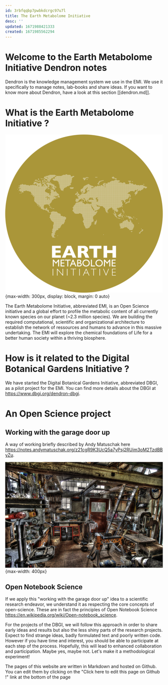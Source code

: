 ```yaml
---
id: 3rbfqqbp7pwbkdcrgc97u7l
title: The Earth Metabolome Initiative
desc: ''
updated: 1671988421333
created: 1671985562294
---
```

# Welcome to the Earth Metabolome Initiative Dendron notes

Dendron is the knowledge management system we use in the EMI. We use it specifically to manage notes, lab-books and share ideas.
If you want to know more about Dendron, have a look at this section [[dendron.md]].

# What is the Earth Metabolome Initiative ?


![](/assets/images/EMI_logo_round.png){max-width: 300px, display: block, margin: 0 auto}

The Earth Metabolome Initiative, abbreviated EMI, is an Open Science initiative and a global effort to profile the metabolic content of all currently known species on our planet (~2.3 million species). We are building the required computational, scientific and organizational architecture to establish the network of ressources and humans to advance in this massive undertaking. The EMI will explore the chemical foundations of Life for a better human society within a thriving biosphere.

# How is it related to the Digital Botanical Gardens Initiative ?

We have started the Digital Botanical Gardens Initiative, abbreviated DBGI, as a pilot project for the EMI. You can find more details about the DBGI at <https://www.dbgi.org/dendron-dbgi>.


# An Open Science project

## Working with the garage door up

A way of working briefly described by Andy Matuschak here https://notes.andymatuschak.org/z21cgR9K3UcQ5a7yPsj2RUim3oM2TzdBByZu.

![](/assets/images/2022-12-25-18-13-17.png){max-width: 400px}

## Open Notebook Science

If we apply this "working with the garage door up" idea to a scientific research endeavor, we understand it as respecting the core concepts of open-science. These are in fact the principles of Open Notebook Science https://en.wikipedia.org/wiki/Open-notebook_science.

For the projects of the DBGI, we will follow this approach in order to share early ideas and results but also the less shiny parts of the research projects. 
Expect to find strange ideas, badly formulated text and poorly written code. However if you have time and interest, you should be able to participate at each step of the process. Hopefully, this will lead to enhanced collaboration and participation. Maybe yes, maybe not. Let's make it a methodological experiment!

The pages of this website are written in Markdown and hosted on Github. You can edit them by clicking on the "Click here to edit this page on Github !" link at the bottom of the page
